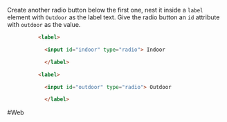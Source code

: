 Create another radio button below the first one, nest it inside a `label` element with `Outdoor` as the label text. Give the radio button an `id` attribute with `outdoor` as the value.

```html
          <label>

            <input id="indoor" type="radio"> Indoor

            </label>   

          <label>

            <input id="outdoor" type="radio"> Outdoor

            </label>
```


#Web